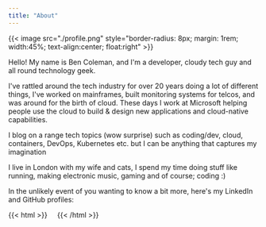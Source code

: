 ```yaml
---
title: "About"
---
```


{{< image src="./profile.png" style="border-radius: 8px; margin: 1rem; width:45%; text-align:center; float:right" >}}

Hello! My name is Ben Coleman, and I'm a developer, cloudy tech guy and all round technology geek.

I've rattled around the tech industry for over 20 years doing a lot of different things, I've worked on mainframes, built monitoring systems for telcos, and was around for the birth of cloud. These days I work at Microsoft helping people use the cloud to build & design new applications and cloud-native capabilities.

I blog on a range tech topics (wow surprise) such as coding/dev, cloud, containers, DevOps, Kubernetes etc. but I can be anything that captures my imagination

I live in London with my wife and cats, I spend my time doing stuff like running, making electronic music, gaming and of course; coding :)

In the unlikely event of you wanting to know a bit more, here's my LinkedIn and GitHub profiles:

{{< html >}}
<a href="https://github.com/benc-uk"><i class="fab fa-github" style="font-size: 3rem;" target="_blank"></i></a>
&nbsp; &nbsp;
<a href="https://www.linkedin.com/in/benc-uk"><i class="fab fa-linkedin" style="font-size: 3rem;" target="_blank"></i></a>
{{< /html >}}
